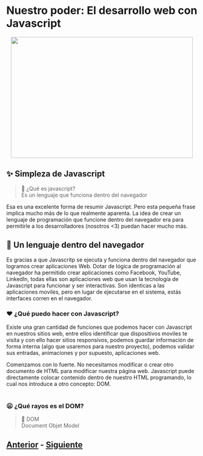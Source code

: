 # Nuestro poder: El desarrollo web con Javascript
<p align="center">
  <img width="480" height="320" src="https://github.com/WorkshopTechnology/Materiales/blob/master/Talleres/CuentosDeJavascript/ReadingDoodle.svg">
</p>

## :sparkles: Simpleza de Javascript

> :newspaper: ¿Qué es javascript?
> <br> Es un lenguaje que funciona dentro del navegador 

Esa es una excelente forma de resumir Javascript. Pero esta pequeña frase implica mucho más de lo que realmente aparenta. La idea de crear un lenguaje de programación que funcione dentro del navegador era para permitirle a los desarrolladores (nosotros <3) puedan hacer mucho más. 
<br>




## :eyes: Un lenguaje dentro del navegador

Es gracias a que Javascritp se ejecuta y funciona dentro del navegador que logramos crear aplicaciones Web. Dotar de lógica de programación al navegador ha permitido crear aplicaciones como Facebook, YouTube, LinkedIn, todas ellas son aplicaciones web que usan la tecnología de Javascript para funcionar y ser interactivas. Son identicas a las aplicaciones moviles, pero en lugar de ejecutarse en el sistema, estás interfaces corren en el navegador.


### :heart: ¿Qué puedo hacer con Javascript?
Existe una gran cantidad de funciones que podemos hacer con Javascript en nuestros sitios web, entre ellos identificar que dispositivos moviles te visita y con ello hacer sitios responsivos, podemos guardar información de forma interna (algo que usaremos para nuestro proyecto), podemos validar sus entradas, animaciones y por supuesto, aplicaciones web.

Comenzamos con lo fuerte. No necesitamos modificar o crear otro documento de HTML para modificar nuestra página web. Javascript puede directamente colocar contenido dentro de nuestro HTML programando, lo cual nos introduce a otro concepto: DOM.
<br>
<br>
### 😦 ¿Qué rayos es el DOM?

> :newspaper: DOM
> <br> Document Objet Model



## [Anterior](https://github.com/WorkshopTechnology/Materiales/blob/master/Talleres/CuentosDeJavascript/1.-home.md) - [Siguiente](https://github.com/WorkshopTechnology/Materiales/blob/master/Talleres/CuentosDeJavascript/1.5.-comentariosVariables%2CprettyThings.md)
